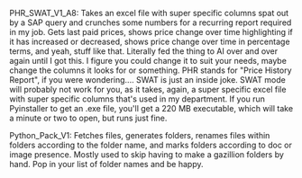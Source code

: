 PHR_SWAT_V1_A8:
Takes an excel file with super specific columns spat out by a SAP query and crunches some numbers for a recurring report
required in my job. Gets last paid prices, shows price change over time highlighting if it has increased or decreased,
shows price change over time in percentage terms, and yeah, stuff like that. Literally fed the thing to AI over and
over again until I got this. I figure you could change it to suit your needs, maybe change the columns it looks for
or something. PHR stands for "Price History Report", if you were wondering.... SWAT is just an inside joke. SWAT mode
will probably not work for you, as it takes, again, a super specific excel file with super specific columns that's used
in my department. If you run Pyinstaller to get an .exe file, you'll get a 220 MB executable, which will take a minute or 
two to open, but runs just fine.

Python_Pack_V1:
Fetches files, generates folders, renames files within folders according to the folder name, and marks folders according
to doc or image presence. Mostly used to skip having to make a gazillion folders by hand. Pop in your list of folder names
and be happy.




  
